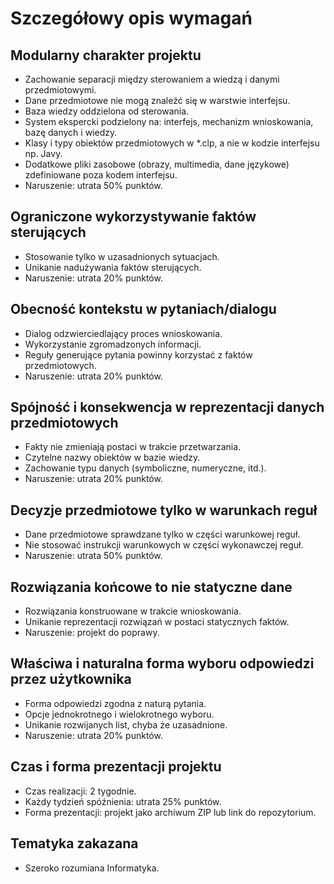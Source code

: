 
# Szczegółowy opis wymagań

## Modularny charakter projektu
- Zachowanie separacji między sterowaniem a wiedzą i danymi przedmiotowymi.
- Dane przedmiotowe nie mogą znaleźć się w warstwie interfejsu.
- Baza wiedzy oddzielona od sterowania.
- System ekspercki podzielony na: interfejs, mechanizm wnioskowania, bazę danych i wiedzy.
- Klasy i typy obiektów przedmiotowych w *.clp, a nie w kodzie interfejsu np. Javy.
- Dodatkowe pliki zasobowe (obrazy, multimedia, dane językowe) zdefiniowane poza kodem interfejsu.
- Naruszenie: utrata 50% punktów.

## Ograniczone wykorzystywanie faktów sterujących
- Stosowanie tylko w uzasadnionych sytuacjach.
- Unikanie nadużywania faktów sterujących.
- Naruszenie: utrata 20% punktów.

## Obecność kontekstu w pytaniach/dialogu
- Dialog odzwierciedlający proces wnioskowania.
- Wykorzystanie zgromadzonych informacji.
- Reguły generujące pytania powinny korzystać z faktów przedmiotowych.
- Naruszenie: utrata 20% punktów.

## Spójność i konsekwencja w reprezentacji danych przedmiotowych
- Fakty nie zmieniają postaci w trakcie przetwarzania.
- Czytelne nazwy obiektów w bazie wiedzy.
- Zachowanie typu danych (symboliczne, numeryczne, itd.).
- Naruszenie: utrata 20% punktów.

## Decyzje przedmiotowe tylko w warunkach reguł
- Dane przedmiotowe sprawdzane tylko w części warunkowej reguł.
- Nie stosować instrukcji warunkowych w części wykonawczej reguł.
- Naruszenie: utrata 50% punktów.

## Rozwiązania końcowe to nie statyczne dane
- Rozwiązania konstruowane w trakcie wnioskowania.
- Unikanie reprezentacji rozwiązań w postaci statycznych faktów.
- Naruszenie: projekt do poprawy.

## Właściwa i naturalna forma wyboru odpowiedzi przez użytkownika
- Forma odpowiedzi zgodna z naturą pytania.
- Opcje jednokrotnego i wielokrotnego wyboru.
- Unikanie rozwijanych list, chyba że uzasadnione.
- Naruszenie: utrata 20% punktów.

## Czas i forma prezentacji projektu
- Czas realizacji: 2 tygodnie.
- Każdy tydzień spóźnienia: utrata 25% punktów.
- Forma prezentacji: projekt jako archiwum ZIP lub link do repozytorium.

## Tematyka zakazana
- Szeroko rozumiana Informatyka.
